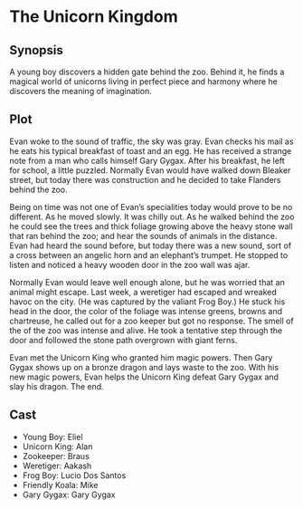 # The Unicorn Kingdom

## Synopsis

A young boy discovers a hidden gate behind the zoo.
Behind it, he finds a magical world of unicorns living in perfect piece and harmony where he discovers the meaning of imagination.

## Plot

Evan woke to the sound of traffic, the sky was gray.
Evan checks his mail as he eats his typical breakfast of toast and an egg. He has received a strange note from a man who calls himself Gary Gygax. After his breakfast, he left for school, a little puzzled.
Normally Evan would have walked down Bleaker street, but today there was construction and he decided to take Flanders behind the zoo.

Being on time was not one of Evan’s specialities today would prove to be no different.
As he moved slowly. It was chilly out.
As he walked behind the zoo he could see the trees and thick foliage growing above the heavy stone wall that ran behind the zoo; and hear the sounds of animals in the distance.
Evan had heard the sound before, but today there was a new sound, sort of a cross between an angelic horn and an elephant’s trumpet.
He stopped to listen and noticed a heavy wooden door in the zoo wall was ajar.

Normally Evan would leave well enough alone, but he was worried that an animal might escape. Last week, a weretiger had escaped and wreaked havoc on the city. (He was captured by the valiant Frog Boy.)
He stuck his head in the door, the color of the foliage was intense greens, browns and chartreuse, he called out for a zoo keeper but got no response.
The smell of the of the zoo was intense and alive.
He took a tentative step through the door and followed the stone path overgrown with giant ferns.

Evan met the Unicorn King who granted him magic powers. Then Gary Gygax shows up on a bronze dragon and lays waste to the zoo. With his new magic powers, Evan helps the Unicorn King defeat Gary Gygax and slay his dragon.
The end.

## Cast

* Young Boy: Eliel
* Unicorn King: Alan
* Zookeeper: Braus
* Weretiger: Aakash
* Frog Boy: Lucio Dos Santos
* Friendly Koala: Mike
* Gary Gygax: Gary Gygax
